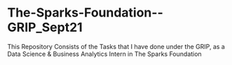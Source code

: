 # The-Sparks-Foundation--GRIP_Sept21
This Repository Consists of the Tasks that I have done under the GRIP, 
as a Data Science & Business Analytics Intern in The Sparks Foundation
